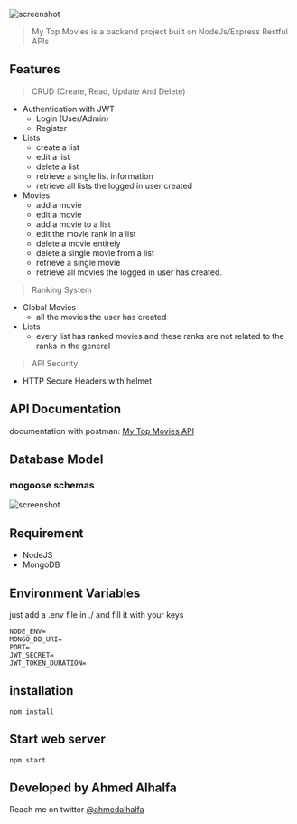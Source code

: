 
![screenshot](https://i.imgur.com/IqngikX.png)

> My Top Movies is a backend project built on NodeJs/Express Restful APIs

## Features

> CRUD (Create, Read, Update And Delete)

- Authentication with JWT
  - Login (User/Admin)
  - Register
- Lists
  - create a list
  - edit a list 
  - delete a list 
  - retrieve a single list information
  - retrieve all lists the logged in user created
- Movies
  - add a movie
  - edit a movie 
  - add a movie to a list 
  - edit the movie rank in a list 
  - delete a movie entirely
  - delete a single movie from a list 
  - retrieve a single movie 
  - retrieve all movies the logged in user has created.

> Ranking System
- Global Movies 
    - all the movies the user has created 
- Lists 
    - every list has ranked movies and these ranks are not related to the ranks in the general
 > API Security
 - HTTP Secure Headers with helmet



## API Documentation
documentation with postman: [My Top Movies API](https://documenter.getpostman.com/view/17188484/UV5UjyYG)

## Database Model
### mogoose schemas 
![screenshot](https://i.imgur.com/4HhAwSa.jpeg)
## Requirement

- NodeJS
- MongoDB

## Environment Variables
just add a .env file in ./ and fill it with your keys
```
NODE_ENV=
MONGO_DB_URI=
PORT=
JWT_SECRET=
JWT_TOKEN_DURATION=
```
## installation
```
npm install 
```

## Start web server
```
npm start
```
## Developed by Ahmed Alhalfa

Reach me on twitter [@ahmedalhalfa](https://www.twitter.com/ahmedalhalfa)